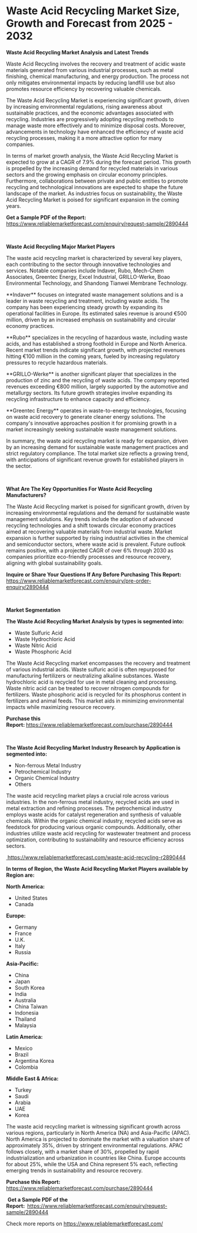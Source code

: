 <p><h1>Waste Acid Recycling Market Size, Growth and Forecast from 2025 - 2032</h1></p><p><strong>Waste Acid Recycling Market Analysis and Latest Trends</strong></p>
<p><p>Waste Acid Recycling involves the recovery and treatment of acidic waste materials generated from various industrial processes, such as metal finishing, chemical manufacturing, and energy production. The process not only mitigates environmental impacts by reducing landfill use but also promotes resource efficiency by recovering valuable chemicals.</p><p>The Waste Acid Recycling Market is experiencing significant growth, driven by increasing environmental regulations, rising awareness about sustainable practices, and the economic advantages associated with recycling. Industries are progressively adopting recycling methods to manage waste more effectively and to minimize disposal costs. Moreover, advancements in technology have enhanced the efficiency of waste acid recycling processes, making it a more attractive option for many companies.</p><p>In terms of market growth analysis, the Waste Acid Recycling Market is expected to grow at a CAGR of 7.9% during the forecast period. This growth is propelled by the increasing demand for recycled materials in various sectors and the growing emphasis on circular economy principles. Furthermore, collaborations between private and public entities to promote recycling and technological innovations are expected to shape the future landscape of the market. As industries focus on sustainability, the Waste Acid Recycling Market is poised for significant expansion in the coming years.</p></p>
<p><strong>Get a Sample PDF of the Report:&nbsp;</strong> <a href="https://www.reliablemarketforecast.com/enquiry/request-sample/2890444?utm_campaign=3100&utm_medium=2&utm_source=Github&utm_content=ia&utm_term=14032025&utm_id=waste-acid-recycling">https://www.reliablemarketforecast.com/enquiry/request-sample/2890444</a></p>
<p>&nbsp;</p>
<p><strong>Waste Acid Recycling Major Market Players</strong></p>
<p><p>The waste acid recycling market is characterized by several key players, each contributing to the sector through innovative technologies and services. Notable companies include Indaver, Rubo, Mech-Chem Associates, Greentec Energy, Excel Industrial, GRILLO-Werke, Boao Environmental Technology, and Shandong Tianwei Membrane Technology.</p><p>**Indaver** focuses on integrated waste management solutions and is a leader in waste recycling and treatment, including waste acids. The company has been experiencing steady growth by expanding its operational facilities in Europe. Its estimated sales revenue is around €500 million, driven by an increased emphasis on sustainability and circular economy practices.</p><p>**Rubo** specializes in the recycling of hazardous waste, including waste acids, and has established a strong foothold in Europe and North America. Recent market trends indicate significant growth, with projected revenues hitting €100 million in the coming years, fueled by increasing regulatory pressures to recycle hazardous materials.</p><p>**GRILLO-Werke** is another significant player that specializes in the production of zinc and the recycling of waste acids. The company reported revenues exceeding €800 million, largely supported by the automotive and metallurgy sectors. Its future growth strategies involve expanding its recycling infrastructure to enhance capacity and efficiency.</p><p>**Greentec Energy** operates in waste-to-energy technologies, focusing on waste acid recovery to generate cleaner energy solutions. The company's innovative approaches position it for promising growth in a market increasingly seeking sustainable waste management solutions.</p><p>In summary, the waste acid recycling market is ready for expansion, driven by an increasing demand for sustainable waste management practices and strict regulatory compliance. The total market size reflects a growing trend, with anticipations of significant revenue growth for established players in the sector.</p></p>
<p>&nbsp;</p>
<p><strong>What Are The Key Opportunities For Waste Acid Recycling Manufacturers?</strong></p>
<p><p>The Waste Acid Recycling market is poised for significant growth, driven by increasing environmental regulations and the demand for sustainable waste management solutions. Key trends include the adoption of advanced recycling technologies and a shift towards circular economy practices aimed at recovering valuable materials from industrial waste. Market expansion is further supported by rising industrial activities in the chemical and semiconductor sectors, where waste acid is prevalent. Future outlook remains positive, with a projected CAGR of over 6% through 2030 as companies prioritize eco-friendly processes and resource recovery, aligning with global sustainability goals.</p></p>
<p><strong>Inquire or Share Your Questions If Any Before Purchasing This Report:</strong> <a href="https://www.reliablemarketforecast.com/enquiry/pre-order-enquiry/2890444?utm_campaign=3100&utm_medium=2&utm_source=Github&utm_content=ia&utm_term=14032025&utm_id=waste-acid-recycling">https://www.reliablemarketforecast.com/enquiry/pre-order-enquiry/2890444</a></p>
<p>&nbsp;</p>
<p><strong>Market Segmentation</strong></p>
<p><strong>The Waste Acid Recycling Market Analysis by types is segmented into:</strong></p>
<p><ul><li>Waste Sulfuric Acid</li><li>Waste Hydrochloric Acid</li><li>Waste Nitric Acid</li><li>Waste Phosphoric Acid</li></ul></p>
<p><p>The Waste Acid Recycling market encompasses the recovery and treatment of various industrial acids. Waste sulfuric acid is often repurposed for manufacturing fertilizers or neutralizing alkaline substances. Waste hydrochloric acid is recycled for use in metal cleaning and processing. Waste nitric acid can be treated to recover nitrogen compounds for fertilizers. Waste phosphoric acid is recycled for its phosphorus content in fertilizers and animal feeds. This market aids in minimizing environmental impacts while maximizing resource recovery.</p></p>
<p><strong>Purchase this Report:&nbsp;</strong><a href="https://www.reliablemarketforecast.com/purchase/2890444?utm_campaign=3100&utm_medium=2&utm_source=Github&utm_content=ia&utm_term=14032025&utm_id=waste-acid-recycling">https://www.reliablemarketforecast.com/purchase/2890444</a></p>
<p>&nbsp;</p>
<p><strong>The Waste Acid Recycling Market Industry Research by Application is segmented into:</strong></p>
<p><ul><li>Non-ferrous Metal Industry</li><li>Petrochemical Industry</li><li>Organic Chemical Industry</li><li>Others</li></ul></p>
<p><p>The waste acid recycling market plays a crucial role across various industries. In the non-ferrous metal industry, recycled acids are used in metal extraction and refining processes. The petrochemical industry employs waste acids for catalyst regeneration and synthesis of valuable chemicals. Within the organic chemical industry, recycled acids serve as feedstock for producing various organic compounds. Additionally, other industries utilize waste acid recycling for wastewater treatment and process optimization, contributing to sustainability and resource efficiency across sectors.</p></p>
<p><a href="https://www.reliablemarketforecast.com/waste-acid-recycling-r2890444?utm_campaign=3100&utm_medium=2&utm_source=Github&utm_content=ia&utm_term=14032025&utm_id=waste-acid-recycling">&nbsp;https://www.reliablemarketforecast.com/waste-acid-recycling-r2890444</a></p>
<p><strong>In terms of Region, the Waste Acid Recycling Market Players available by Region are:</strong></p>
<p>
    <p> <strong> North America: </strong>
        <ul>
            <li>United States</li>
            <li>Canada</li>
        </ul>
        </p> 
    <p> <strong> Europe: </strong>
        <ul>
            <li>Germany</li>
            <li>France</li>
            <li>U.K.</li>
            <li>Italy</li>
            <li>Russia</li>
        </ul>
        </p> 
    <p> <strong> Asia-Pacific: </strong>
        <ul>
            <li>China</li>
            <li>Japan</li>
            <li>South Korea</li>
            <li>India</li>
            <li>Australia</li>
            <li>China Taiwan</li>
            <li>Indonesia</li>
            <li>Thailand</li>
            <li>Malaysia</li>
        </ul>
        </p> 
    <p> <strong> Latin America: </strong>
        <ul>
            <li>Mexico</li>
            <li>Brazil</li>
            <li>Argentina Korea</li>
            <li>Colombia</li>
        </ul>
        </p> 
    <p> <strong> Middle East & Africa: </strong>
        <ul>
            <li>Turkey</li>
            <li>Saudi</li>
            <li>Arabia</li>
            <li>UAE</li>
            <li>Korea</li>
        </ul>
    </p>
    </p>
<p><p>The waste acid recycling market is witnessing significant growth across various regions, particularly in North America (NA) and Asia-Pacific (APAC). North America is projected to dominate the market with a valuation share of approximately 35%, driven by stringent environmental regulations. APAC follows closely, with a market share of 30%, propelled by rapid industrialization and urbanization in countries like China. Europe accounts for about 25%, while the USA and China represent 5% each, reflecting emerging trends in sustainability and resource recovery.</p></p>
<p><strong>Purchase this Report: </strong><a href="https://www.reliablemarketforecast.com/purchase/2890444?utm_campaign=3100&utm_medium=2&utm_source=Github&utm_content=ia&utm_term=14032025&utm_id=waste-acid-recycling">https://www.reliablemarketforecast.com/purchase/2890444</a></p>
<p>&nbsp;<strong>Get a Sample PDF of the Report:&nbsp;&nbsp;</strong><a href="https://www.reliablemarketforecast.com/enquiry/request-sample/2890444?utm_campaign=3100&utm_medium=2&utm_source=Github&utm_content=ia&utm_term=14032025&utm_id=waste-acid-recycling">https://www.reliablemarketforecast.com/enquiry/request-sample/2890444</a></p>
<p><strong></strong></p>
<p>Check more reports on <a href="https://www.reliablemarketforecast.com/?utm_campaign=3100&utm_medium=2&utm_source=Github&utm_content=ia&utm_term=14032025&utm_id=waste-acid-recycling">https://www.reliablemarketforecast.com/</a></p>